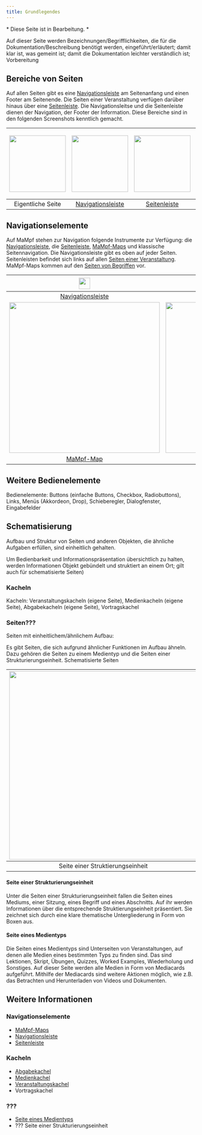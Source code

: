 ```yaml
---
title: Grundlegendes
---
```

\* Diese Seite ist in Bearbeitung. \*

Auf dieser Seite werden
Bezeichnungen/Begrifflichkeiten, die für die Dokumentation/Beschreibung benötigt werden, eingeführt/erläutert; damit klar ist, was gemeint ist; damit die Dokumentation leichter verständlich ist; Vorbereitung

## Bereiche von Seiten

Auf allen Seiten gibt es eine [Navigationsleiste](nav-bar.md) am Seitenanfang und einen Footer am Seitenende. Die Seiten einer Veranstaltung verfügen darüber hinaus über eine [Seitenleiste](sidebar.md). Die Navigationsleitse und die Seitenleiste dienen der Navigation, der Footer der Information. Diese Bereiche sind in den folgenden Screenshots kenntlich gemacht.

|<img src="https://media.githubusercontent.com/media/MaMpf-HD/mampf/docs/docs/static/img/Lektionen_eigentliche_Seite.png" height="150"/>|<img src="https://media.githubusercontent.com/media/MaMpf-HD/mampf/docs/docs/static/img/Lektionen_navbar.png" height="150"/>|<img src="https://media.githubusercontent.com/media/MaMpf-HD/mampf/docs/docs/static/img/Lektionen_sidebar.png" height="150"/>|<img src="https://media.githubusercontent.com/media/MaMpf-HD/mampf/docs/docs/static/img/Footer.png" height="180"/>|
|:---: | :---: |:---: | :---:|
|Eigentliche Seite|[Navigationsleiste](nav-bar.md)|[Seitenleiste](sidebar.md)|Footer|

## Navigationselemente

Auf MaMpf stehen zur Navigation folgende Instrumente zur Verfügung: die [Navigationsleiste](nav-bar.md), die [Seitenleiste](sidebar.md), [MaMpf-Maps](mampf-maps.md) und klassische Seitennavigation. Die Navigationsleiste gibt es oben auf jeder Seiten. Seitenleisten befindet sich links auf allen [Seiten einer Veranstaltung](event-series.md#untergeordnete-seiten). MaMpf-Maps kommen auf den [Seiten von Begriffen](tag.md) vor.

|<img src="https://media.githubusercontent.com/media/MaMpf-HD/mampf/docs/docs/static/img/navbar_generic.png" height="30"/>|<img src="https://media.githubusercontent.com/media/MaMpf-HD/mampf/docs/docs/static/img/Seitennavigation_close_1.png" height="35"/>|
|:---: | :---: |
|[Navigationsleiste](nav-bar.md)|Seitennavigation|
|<img src="https://media.githubusercontent.com/media/MaMpf-HD/mampf/docs/docs/static/img/map.png" height="400"/>|<img src="https://media.githubusercontent.com/media/MaMpf-HD/mampf/docs/docs/static/img/sidebar_isolated.png" height="400"/>|
|[MaMpf-Map](mampf-maps.md)|[Seitenleiste](sidebar.md)|

## Weitere Bedienelemente

Bedienelemente: Buttons (einfache Buttons, Checkbox, Radiobuttons), Links, Menüs (Akkordeon, Drop), Schieberegler, Dialogfenster, Eingabefelder

## Schematisierung
Aufbau und Struktur von Seiten und anderen Objekten, die ähnliche Aufgaben erfüllen, sind einheitlich gehalten. 

Um Bedienbarkeit und Informationspräsentation übersichtlich zu halten, werden Informationen Objekt gebündelt und struktiert an einem Ort; gilt auch für schematisierte Seiten)


### Kacheln

Kacheln: Veranstaltungskacheln (eigene Seite), Medienkacheln (eigene Seite), Abgabekacheln (eigene Seite), Vortragskachel

### Seiten???
Seiten mit einheitlichem/ähnlichem Aufbau:

Es gibt Seiten, die sich aufgrund ähnlicher Funktionen im Aufbau ähneln. Dazu gehören die Seiten zu einem Medientyp und die Seiten einer Strukturierungseinheit.
Schematisierte Seiten

|<img src="https://media.githubusercontent.com/media/MaMpf-HD/mampf/docs/docs/static/img/Begriff.png" width="500"/>|<img src="https://media.githubusercontent.com/media/MaMpf-HD/mampf/docs/docs/static/img/medientyp.png" width="500"/>|
|:---: | :---: |
|Seite einer Struktierungseinheit|[Seite eines Medientyps](media-of-the-same-type.md)|

#### Seite einer Strukturierungseinheit
Unter die Seiten einer Strukturierungseinheit fallen die Seiten eines Mediums, einer Sitzung, eines Begriff und eines Abschnitts. Auf ihr werden Informationen über die entsprechende Struktierungseinheit präsentiert. Sie zeichnet sich durch eine klare thematische Untergliederung in Form von Boxen aus.

#### Seite eines Medientyps
Die Seiten eines Medientyps sind Unterseiten von Veranstaltungen, auf denen alle Medien eines bestimmten Typs zu finden sind. Das sind Lektionen, Skript, Übungen, Quizzes, Worked Examples, Wiederholung und Sonstiges. Auf dieser Seite werden alle Medien in Form von Mediacards aufgeführt. Mithilfe der Mediacards sind weitere Aktionen möglich, wie z.B. das Betrachten und Herunterladen von Videos und Dokumenten.

## Weitere Informationen
### Navigationselemente
* [MaMpf-Maps](mampf-maps.md)
* [Navigationsleiste](nav-bar.md)
* [Seitenleiste](sidebar.md)

### Kacheln
* [Abgabekachel](submission-card.md)
* [Medienkachel](mediacard.md)
* [Veranstaltungskachel](course-card.md)
* Vortragskachel

### ???
* [Seite eines Medientyps](media-of-the-same-type.md)
* ??? Seite einer Strukturierungseinheit

